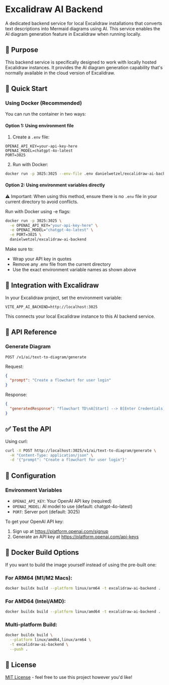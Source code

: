 # Excalidraw AI Backend

A dedicated backend service for local Excalidraw installations that converts text descriptions into Mermaid diagrams using AI. This service enables the AI diagram generation feature in Excalidraw when running locally.

## 🎯 Purpose

This backend service is specifically designed to work with locally hosted Excalidraw instances. It provides the AI diagram generation capability that's normally available in the cloud version of Excalidraw.

## 🚀 Quick Start

### Using Docker (Recommended)

You can run the container in two ways:

#### Option 1: Using environment file

1. Create a `.env` file:
```env
OPENAI_API_KEY=your-api-key-here
OPENAI_MODEL=chatgpt-4o-latest
PORT=3025
```

2. Run with Docker:
```bash
docker run -p 3025:3025 --env-file .env danielwetzel/excalidraw-ai-backend
```

#### Option 2: Using environment variables directly

⚠️ Important: When using this method, ensure there is no `.env` file in your current directory to avoid conflicts.

Run with Docker using -e flags:
```bash
docker run -p 3025:3025 \
  -e OPENAI_API_KEY="your-api-key-here" \
  -e OPENAI_MODEL="chatgpt-4o-latest" \
  -e PORT=3025 \
  danielwetzel/excalidraw-ai-backend
```

Make sure to:
- Wrap your API key in quotes
- Remove any .env file from the current directory
- Use the exact environment variable names as shown above

## 🔗 Integration with Excalidraw

In your Excalidraw project, set the environment variable:
```env
VITE_APP_AI_BACKEND=http://localhost:3025
```

This connects your local Excalidraw instance to this AI backend service.

## 📡 API Reference

### Generate Diagram
`POST /v1/ai/text-to-diagram/generate`

Request:
```json
{
  "prompt": "Create a flowchart for user login"
}
```

Response:
```json
{
  "generatedResponse": "flowchart TD\nA[Start] --> B[Enter Credentials]\nB --> C{Valid?}\nC -->|Yes| D[Access Granted]\nC -->|No| E[Access Denied]"
}
```

## ✅ Test the API

Using curl:
```bash
curl -X POST http://localhost:3025/v1/ai/text-to-diagram/generate \
  -H "Content-Type: application/json" \
  -d '{"prompt": "Create a flowchart for user login"}'
```

## 🔧 Configuration

### Environment Variables

- `OPENAI_API_KEY`: Your OpenAI API key (required)
- `OPENAI_MODEL`: AI model to use (default: chatgpt-4o-latest)
- `PORT`: Server port (default: 3025)

To get your OpenAI API key:
1. Sign up at https://platform.openai.com/signup
2. Generate an API key at https://platform.openai.com/api-keys

## 🐳 Docker Build Options

If you want to build the image yourself instead of using the pre-built one:

### For ARM64 (M1/M2 Macs):
```bash
docker buildx build --platform linux/arm64 -t excalidraw-ai-backend .
```

### For AMD64 (Intel/AMD):
```bash
docker buildx build --platform linux/amd64 -t excalidraw-ai-backend .
```

### Multi-platform Build:
```bash
docker buildx build \
  --platform linux/amd64,linux/arm64 \
  -t excalidraw-ai-backend \
  --push .
```

## 📝 License

[MIT License](LICENSE) - feel free to use this project however you'd like!
